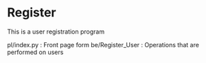 # Register
This is a user registration program

pl/index.py : Front page form
be/Register_User : Operations that are performed on users
